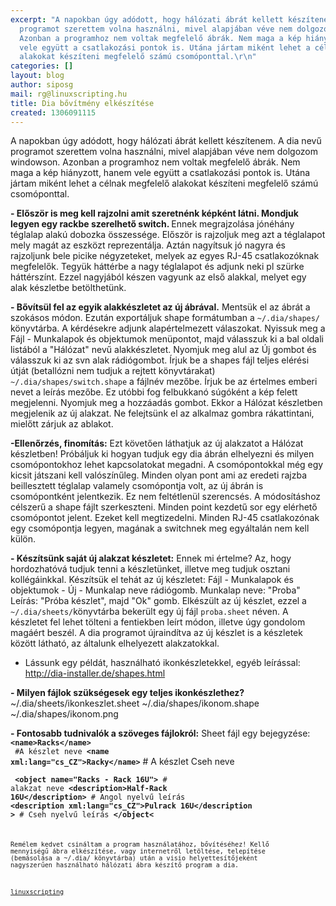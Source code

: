 ```yaml
---
excerpt: "A napokban úgy adódott, hogy hálózati ábrát kellett készítenem. A dia nevű
  programot szerettem volna használni, mivel alapjában véve nem dolgozom windowson.
  Azonban a programhoz nem voltak megfelelő ábrák. Nem maga a kép hiányzott, hanem
  vele együtt a csatlakozási pontok is. Utána jártam miként lehet a célnak megfelelő
  alakokat készíteni megfelelő számú csomóponttal.\r\n"
categories: []
layout: blog
author: siposg
mail: rg@linuxscripting.hu
title: Dia bővítmény elkészítése
created: 1306091115
---
```

A napokban úgy adódott, hogy hálózati ábrát kellett készítenem. A dia nevű programot szerettem volna használni, mivel alapjában véve nem dolgozom windowson. Azonban a programhoz nem voltak megfelelő ábrák. Nem maga a kép hiányzott, hanem vele együtt a csatlakozási pontok is. Utána jártam miként lehet a célnak megfelelő alakokat készíteni megfelelő számú csomóponttal.
<!--break-->
<strong>- Először is meg kell rajzolni amit szeretnénk képként látni. Mondjuk legyen egy rackbe szerelhető switch. </strong>
Ennek megrajzolása jónéhány téglalap alakú dobozka összessége. Először is rajzoljuk meg azt a téglalapot mely magát az eszközt reprezentálja. Aztán nagyítsuk jó nagyra és rajzoljunk bele picike négyzeteket, melyek az egyes RJ-45 csatlakozóknak megfelelők. Tegyük háttérbe a nagy téglalapot és adjunk neki pl szürke háttérszínt. Ezzel nagyjából készen vagyunk az első alakkal, melyet egy alak készletbe betölthetünk.

<strong>- Bővítsül fel az egyik alakkészletet az új ábrával.</strong>
Mentsük el az ábrát a szokásos módon. Ezután exportáljuk shape formátumban a <code>~/.dia/shapes/</code> könyvtárba. A kérdésekre adjunk alapértelmezett válaszokat. Nyissuk meg a Fájl - Munkalapok és objektumok menüpontot, majd válasszuk ki a bal oldali listából a "Hálózat" nevű alakkészletet. Nyomjuk meg alul az Új gombot és válasszuk ki az svn alak rádiógombot. Írjuk be a shapes fájl teljes elérési útját (betallózni nem tudjuk a rejtett könyvtárakat) <code>~/.dia/shapes/switch.shape</code> a fájlnév mezőbe. Írjuk be az értelmes emberi nevet a leírás mezőbe. Ez utóbbi fog felbukkanó súgóként a kép felett megjelenni. Nyomjuk meg a hozzáadás gombot. Ekkor a Hálózat készletben megjelenik az új alakzat. Ne felejtsünk el az alkalmaz gombra rákattintani, mielőtt zárjuk az ablakot.

<strong>-Ellenőrzés, finomítás:</strong>
Ezt követően láthatjuk az új alakzatot a Hálózat készletben! Próbáljuk ki hogyan tudjuk egy dia ábrán elhelyezni és milyen csomópontokhoz lehet kapcsolatokat megadni. A csomópontokkal még egy kicsit játszani kell valószínűleg. Minden olyan pont ami az eredeti rajzba beillesztett téglalap valamely csomópontja volt, az új ábrán is csomópontként jelentkezik. Ez nem feltétlenül szerencsés. A módosításhoz célszerű a shape fájlt szerkeszteni. Minden point kezdetű sor egy elérhető csomópontot jelent. Ezeket kell megtizedelni. Minden RJ-45 csatlakozónak egy csomópontja legyen, magának a switchnek meg egyáltalán nem kell külön.

<strong>- Készítsünk saját új alakzat készletet:</strong>
Ennek mi értelme? Az, hogy hordozhatóvá tudjuk tenni a készletünket, illetve meg tudjuk osztani kollégáinkkal.
Készítsük el tehát az új készletet: Fájl - Munkalapok és objektumok - Új - Munkalap neve rádiógomb. Munkalap neve: "Proba" Leírás: "Próba készlet", majd "Ok" gomb. Elkészült az új készlet, ezzel a <code>~/.dia/sheets/</code>könyvtárba bekerült egy új fájl <code>proba.sheet</code> néven.
A készletet fel lehet tölteni a fentiekben leírt módon, illetve úgy gondolom magáért beszél. A dia programot újraindítva az új készlet is a készletek között látható, az általunk elhelyezett alakzatokkal.

- </strong>Lássunk egy példát, használható ikonkészletekkel, egyéb leírással:</strong> http://dia-installer.de/shapes.html

<strong>- Milyen fájlok szükségesek egy teljes ikonkészlethez?</strong>
~/.dia/sheets/ikonkeszlet.sheet
~/.dia/shapes/ikonom.shape
~/.dia/shapes/ikonom.png

<strong>- Fontosabb tudnivalók a szöveges fájlokról:</strong>
Sheet fájl egy bejegyzése:
<code> <strong>&lt;name&gt;Racks&lt;/name&gt; </strong> #A készlet neve
  <strong>&lt;name xml:lang="cs_CZ"&gt;Racky&lt;/name&gt;</strong></code> # A készlet Cseh neve

<code><strong> &lt;object name="Racks - Rack 16U"&gt; </strong># alakzat neve
      <strong>&lt;description&gt;Half-Rack 16U&lt;/description&gt; </strong># Angol nyelvű leírás
      <strong>&lt;description xml:lang="cs_CZ"&gt;Pulrack 16U&lt;/description &gt; </strong># Cseh nyelvű leírás
    <strong>&lt;/object&lt; </strong><code>

Remélem kedvet csináltam a program használatához, bővítéséhez!
Kellő mennyiségű ábra elkészítése, vagy internetről letöltése, telepítése (bemásolása a ~/.dia/ könyvtárba) után a visio helyettesítőjeként nagyszerűen használható hálózati ábra készítő program a dia.

<a href="http://linuxscripting.hu">linuxscripting</a>
